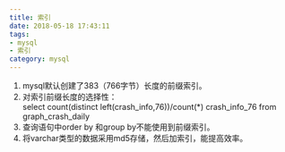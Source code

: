 ```yaml
---
title: 索引
date: 2018-05-18 17:43:11
tags:
- mysql
- 索引
category: mysql
---
```

1. mysql默认创建了383（766字节）长度的前缀索引。  
2. 对索引前缀长度的选择性：  
select  count(distinct left(crash_info,76))/count(*) crash_info_76 from graph_crash_daily  
3. 查询语句中order by 和group by不能使用到前缀索引。  
4. 将varchar类型的数据采用md5存储，然后加索引，能提高效率。